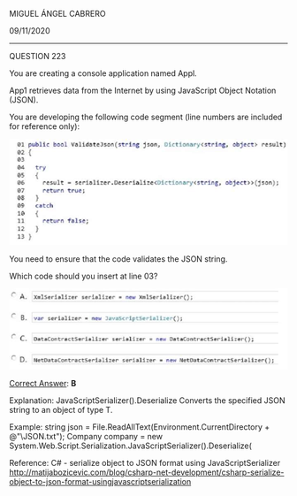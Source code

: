 MIGUEL ÁNGEL CABRERO

09/11/2020

_________________________________________________________

QUESTION 223

You are creating a console application named Appl.

App1 retrieves data from the Internet by using JavaScript Object Notation (JSON).

You are developing the following code segment (line numbers are included for reference only):

<img src="img/223-01.jpg">

You need to ensure that the code validates the JSON string.

Which code should you insert at line 03?

<img src="img/223-02.jpg">

<u>Correct Answer</u>: **B**

Explanation:
JavaScriptSerializer().Deserialize
Converts the specified JSON string to an object of type T.

Example:
string json = File.ReadAllText(Environment.CurrentDirectory + @"\JSON.txt");
Company company = new System.Web.Script.Serialization.JavaScriptSerializer().Deserialize<Company>(

Reference: C# - serialize object to JSON format using JavaScriptSerializer
http://matijabozicevic.com/blog/csharp-net-development/csharp-serialize-object-to-json-format-usingjavascriptserialization